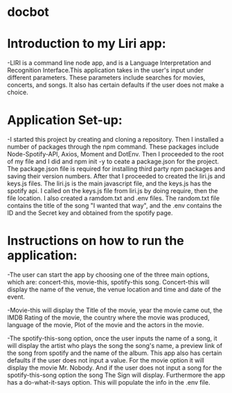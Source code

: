 # docbot

# Introduction to my Liri app:

-LIRI is a command line node app, and is a Language Interpretation and Recognition Interface.This application takes in the user's input under different parameters.  These parameters include searches for movies, concerts, and songs.  It also has certain defaults if the user does not make a choice.

# Application Set-up:

-I started this project by creating and cloning a repository. Then I installed a number of  packages through the npm command.  These packages include Node-Spotify-API, Axios, Moment and DotEnv. Then I proceeded to the root of my file and I did and npm init -y to ceate a package.json for the project.  The package.json file is required for installing third party npm packages and saving their version numbers. After that I proceeded to created the liri.js and keys.js files.  The liri.js is the main javascript file, and the keys.js has the spotify api.  I called on the keys.js file from liri.js by doing require, then the file location. I also created a ramdom.txt and .env files.  The random.txt file contains the title of the song "I wanted that way", and the .env contains the ID and the Secret key and obtained from the spotify page.  

# Instructions on how to run the application:

-The user can start the app by choosing one of the three main options, which are: concert-this, movie-this, spotify-this song.  Concert-this will display the name of the venue, the venue location and time and date of the event.  

-Movie-this will display the Title of the movie, year the movie came out, the IMDB Rating of the movie, the  country where the movie was produced, language of the movie, Plot of the movie and the actors in the movie. 

-The spotify-this-song option, once the user inputs the name of a song, it will display the artist who plays the song the song's name, a preview link of the song from spotify and the name of the album. This app also has certain defaults if the user does not input a value.  For the movie option it will display the movie Mr. Nobody.  And if the user does not input a song for the spotify-this-song option the song The Sign will display.  Furthermore the app has a do-what-it-says option.  This will populate the info in the .env file.

